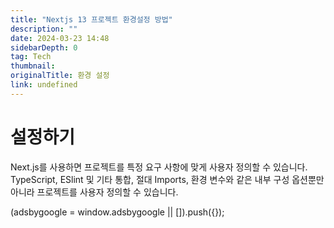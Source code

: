 ```yaml
---
title: "Nextjs 13 프로젝트 환경설정 방법"
description: ""
date: 2024-03-23 14:48
sidebarDepth: 0
tag: Tech
thumbnail:
originalTitle: 환경 설정
link: undefined
---
```


# 설정하기

Next.js를 사용하면 프로젝트를 특정 요구 사항에 맞게 사용자 정의할 수 있습니다. TypeScript, ESlint 및 기타 통합, 절대 Imports, 환경 변수와 같은 내부 구성 옵션뿐만 아니라 프로젝트를 사용자 정의할 수 있습니다.

<!-- ui-log 수평형 -->

<ins class="adsbygoogle"
      style="display:block"
      data-ad-client="ca-pub-4877378276818686"
      data-ad-slot="9743150776"
      data-ad-format="auto"
      data-full-width-responsive="true"></ins>
<component is="script">
(adsbygoogle = window.adsbygoogle || []).push({});
</component>
